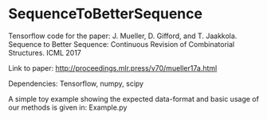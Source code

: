 # SequenceToBetterSequence

Tensorflow code for the paper: 
J. Mueller, D. Gifford, and T. Jaakkola. Sequence to Better Sequence: Continuous Revision of Combinatorial Structures. ICML 2017

Link to paper:  http://proceedings.mlr.press/v70/mueller17a.html

Dependencies:  Tensorflow, numpy, scipy

A simple toy example showing the expected data-format and basic usage of our methods is given in:  Example.py
